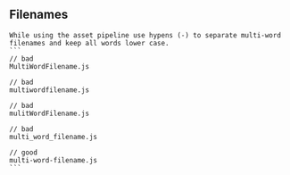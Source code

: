 ## Filenames
    While using the asset pipeline use hypens (-) to separate multi-word filenames and keep all words lower case.
    ```
    // bad
    MultiWordFilename.js

    // bad
    multiwordfilename.js

    // bad
    mulitWordFilename.js
    
    // bad
    multi_word_filename.js

    // good
    multi-word-filename.js
    ```
